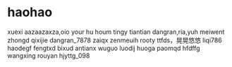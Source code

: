 # haohao
xuexi
aazaazaxza,oio
your hu houm
tingy
tiantian
dangran,ria,yuh
meiwent
zhongd
qixijie
dangran_7878
zaiqx
zenmeuih
rooty
ttfds，晃晃悠悠
liqi786
haodegf
fengtxd
bixud
antianx
wuguo
luodij
huoga
paomqd
hfdffg
wangxing
rouyan
hjyttg_098
